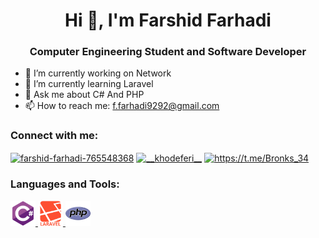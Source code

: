 <h1 align="center">Hi 👋, I'm Farshid Farhadi </h1>
<h3 align="center">Computer Engineering Student and Software Developer</h3>

<!--
**Farshid34/Farshid34** is a ✨ _special_ ✨ repository because its `README.md` (this file) appears on your GitHub profile.
-->
- 🔭 I’m currently working on Network
- 🌱 I’m currently learning Laravel
- 💬 Ask me about C# And PHP
- 📫 How to reach me: f.farhadi9292@gmail.com

<h3 align="left">Connect with me:</h3>
<p align="left">
<a href="https://linkedin.com/in/farshid-farhadi-765548368" target="blank"><img align="center" src="https://raw.githubusercontent.com/rahuldkjain/github-profile-readme-generator/master/src/images/icons/Social/linked-in-alt.svg" alt="farshid-farhadi-765548368" height="30" width="40" /></a>
<a href="https://instagram.com/__khodeferi__" target="blank"><img align="center" src="https://raw.githubusercontent.com/rahuldkjain/github-profile-readme-generator/master/src/images/icons/Social/instagram.svg" alt="__khodeferi__" height="30" width="40" /></a>
<a href="https://t.me/Bronks_34" target="_blank"><img align="center" src="https://cdn-icons-png.flaticon.com/128/5968/5968804.png" alt="https://t.me/Bronks_34" height="30" width="40" /></a>
</p>

<h3 align="left">Languages and Tools:</h3>
<p align="left">
<a href="https://www.w3schools.com/cs/" target="_blank" rel="noreferrer"> <img src="https://raw.githubusercontent.com/devicons/devicon/master/icons/csharp/csharp-original.svg" alt="csharp" width="40" height="40"/> </a> 
<a href="https://laravel.com/" target="_blank" rel="noreferrer"> <img src="https://raw.githubusercontent.com/devicons/devicon/master/icons/laravel/laravel-plain-wordmark.svg" alt="laravel" width="40" height="40"/> </a>
<a href="https://www.php.net" target="_blank" rel="noreferrer"> <img src="https://raw.githubusercontent.com/devicons/devicon/master/icons/php/php-original.svg" alt="php" width="40" height="40"/> </a>



